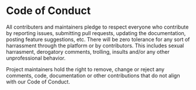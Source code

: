# Code of Conduct

All contributers and maintainers pledge to respect everyone who contribute by reporting issues, submitting pull requests, updating the documentation, posting feature suggestions, etc. There will be zero tolerance for any sort of harrassment through the platform or by contributors. This includes sexual harrasment, derogatory comments, trolling, insults and/or any other unprofessional behavior. 

Project maintainers hold the right to remove, change or reject any comments, code, documentation or other contributions that do not align with our Code of Conduct. 
